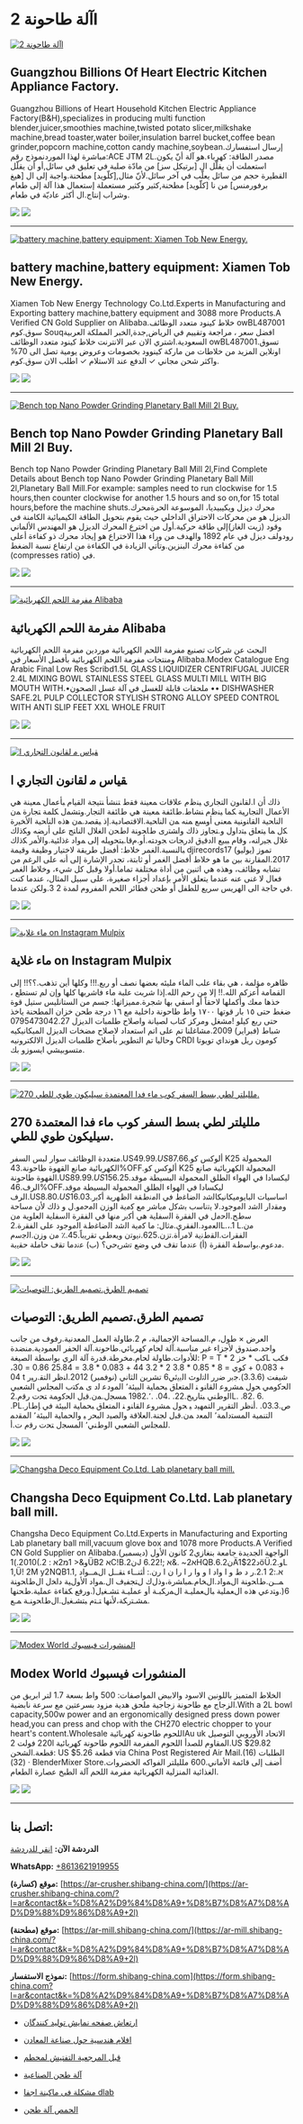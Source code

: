 # آلة طاحونة 2l

<a href="https://swt.shibang-china.com/?l=ar&img&k=%D8%A2%D9%84%D8%A9+%D8%B7%D8%A7%D8%AD%D9%88%D9%86%D8%A9+2l" target="_blank">![آلة طاحونة 2l](http://static.shibang-china.com/all-800x300/1218.jpg)</a>

## Guangzhou Billions Of Heart Electric Kitchen Appliance Factory.
Guangzhou Billions of Heart Household Kitchen Electric Appliance Factory(B&amp;H),specializes in producing multi function blender,juicer,smoothies machine,twisted potato slicer,milkshake machine,bread toaster,water boiler,insulation barrel bucket,coffee bean grinder,popcorn machine,cotton candy machine,soybean.إرسال استفسارك مباشرة لهذا الموردنموذج رقم:ACE JTM 2L.مصدر الطاقة: كهرباء.هو آلة أنّ يكون استعملت أن يقلّل ال [برتيكل سز] من مادّة صلبة في تعليق في سائل,أو أن يقلّل القطيرة حجم من سائل يعلّب في آخر سائل.لأنّ مثال,[كلّويد] مطحنة.واجبة إلى ال [هيغ برفورمنس] من نا [كلّويد] مطحنة,كثير وكثير مستعملة إستعمال هذا آلة إلى طعام وشراب إنتاج.ال أكثر عاديّة في طعام.


<a href="https://whatsapp.shibangsoft.com/WhatsApp.php" target="_blank" title="WhatsApp">![](http://static.shibang-china.com/icon/whatsapp.png)</a> <a href="https://swt.shibang-china.com/?l=ar&icon&k=%D8%A2%D9%84%D8%A9+%D8%B7%D8%A7%D8%AD%D9%88%D9%86%D8%A9+2l" target="_blank">![](http://static.shibang-china.com/icon/chat-ar.png)</a>

---

<a href="https://swt.shibang-china.com/?l=ar&img&k=%D8%A2%D9%84%D8%A9+%D8%B7%D8%A7%D8%AD%D9%88%D9%86%D8%A9+2l" target="_blank">![battery machine,battery equipment: Xiamen Tob New Energy.](http://static.shibang-china.com/all-800x300/480.jpg)</a>

## battery machine,battery equipment: Xiamen Tob New Energy.
Xiamen Tob New Energy Technology Co.Ltd.Experts in Manufacturing and Exporting battery machine,battery equipment and 3088 more Products.A Verified CN Gold Supplier on Alibaba.خلاط كينود متعدد الوظائف owBL487001 سوق.كوم Souqافضل سعر ، مراجعة وتقييم في الرياض,جدة,الخبر المملكة العربية السعودية.اشتري الان عبر الانترنت خلاط كينود متعدد الوظائف owBL487001.تسوق اونلاين المزيد من خلاطات من ماركة كينوود بخصومات وعروض يومية تصل الى 70% واكثر شحن مجاني ✓ الدفع عند الاستلام ✓ اطلب الان سوق.كوم.


<a href="https://whatsapp.shibangsoft.com/WhatsApp.php" target="_blank" title="WhatsApp">![](http://static.shibang-china.com/icon/whatsapp.png)</a> <a href="https://swt.shibang-china.com/?l=ar&icon&k=%D8%A2%D9%84%D8%A9+%D8%B7%D8%A7%D8%AD%D9%88%D9%86%D8%A9+2l" target="_blank">![](http://static.shibang-china.com/icon/chat-ar.png)</a>

---

<a href="https://swt.shibang-china.com/?l=ar&img&k=%D8%A2%D9%84%D8%A9+%D8%B7%D8%A7%D8%AD%D9%88%D9%86%D8%A9+2l" target="_blank">![Bench top Nano Powder Grinding Planetary Ball Mill 2l Buy.](http://static.shibang-china.com/all-800x300/48.jpg)</a>

## Bench top Nano Powder Grinding Planetary Ball Mill 2l Buy.
Bench top Nano Powder Grinding Planetary Ball Mill 2l,Find Complete Details about Bench top Nano Powder Grinding Planetary Ball Mill 2l,Planetary Ball Mill.For example: samples need to run clockwise for 1.5 hours,then counter clockwise for another 1.5 hours and so on,for 15 total hours,before the machine shuts.محرك ديزل ويكيبيديا، الموسوعة الحرةمحرك الديزل هو من محركات الاحتراق الداخلي حيث يقوم بتحويل الطاقة الكيميائية الكامنة في وقود (زيت الغاز)إلى طاقة حركية.أول من اخترع المحرك الديزل هو المهندس الألماني رودولف ديزل في عام 1892 والهدف من وراء هذا الاختراع هو إيجاد محرك ذو كفاءة أعلى من كفاءة محرك البنزين.وتأتي الزيادة في الكفاءة من ارتفاع نسبة الضغط (compresses ratio) في.


<a href="https://whatsapp.shibangsoft.com/WhatsApp.php" target="_blank" title="WhatsApp">![](http://static.shibang-china.com/icon/whatsapp.png)</a> <a href="https://swt.shibang-china.com/?l=ar&icon&k=%D8%A2%D9%84%D8%A9+%D8%B7%D8%A7%D8%AD%D9%88%D9%86%D8%A9+2l" target="_blank">![](http://static.shibang-china.com/icon/chat-ar.png)</a>

---

<a href="https://swt.shibang-china.com/?l=ar&img&k=%D8%A2%D9%84%D8%A9+%D8%B7%D8%A7%D8%AD%D9%88%D9%86%D8%A9+2l" target="_blank">![مفرمة اللحم الكهربائية Alibaba](http://static.shibang-china.com/all-800x300/1138.jpg)</a>

## مفرمة اللحم الكهربائية Alibaba
البحث عن شركات تصنيع مفرمة اللحم الكهربائية موردين مفرمة اللحم الكهربائية ومنتجات مفرمة اللحم الكهربائية بأفضل الأسعار في Alibaba.Modex Catalogue Eng Arabic Final Low Res Scribd1.5L GLASS LIQUIDIZER CENTRIFUGAL JUICER 2.4L MIXING BOWL STAINLESS STEEL GLASS MULTI MILL WITH BIG MOUTH WITH.•ملحقات قابلة للغسل في آلة غسل الصحون •• DISHWASHER SAFE.2L PULP COLLECTOR STYLISH STRONG ALLOY SPEED CONTROL WITH ANTI SLIP FEET XXL WHOLE FRUIT


<a href="https://whatsapp.shibangsoft.com/WhatsApp.php" target="_blank" title="WhatsApp">![](http://static.shibang-china.com/icon/whatsapp.png)</a> <a href="https://swt.shibang-china.com/?l=ar&icon&k=%D8%A2%D9%84%D8%A9+%D8%B7%D8%A7%D8%AD%D9%88%D9%86%D8%A9+2l" target="_blank">![](http://static.shibang-china.com/icon/chat-ar.png)</a>

---

<a href="https://swt.shibang-china.com/?l=ar&img&k=%D8%A2%D9%84%D8%A9+%D8%B7%D8%A7%D8%AD%D9%88%D9%86%D8%A9+2l" target="_blank">![ﻘﻴﺎﺱ ﻣ ﻟﻘﺎﻧﻮﻥ ﺍﻟﺘﺠﺎﺭﻱ ﺍ](http://static.shibang-china.com/all-800x300/122.jpg)</a>

## ﻘﻴﺎﺱ ﻣ ﻟﻘﺎﻧﻮﻥ ﺍﻟﺘﺠﺎﺭﻱ ﺍ
ﺫﻟﻙ ﺃﻥ ﺍ.ﻟﻘﺎﻨﻭﻥ ﺍﻟﺘﺠﺎﺭﻱ ﻴﻨﻅﻡ ﻋﻼﻗﺎﺕ ﻤﻌﻴﻨﺔ ﻓﻘﻁ ﺘﻨﺸﺄ ﻨﺘﻴﺠﺔ ﺍﻟﻘﻴﺎﻡ ﺒﺄﻋﻤﺎل ﻤﻌﻴﻨﺔ ﻫﻲ ﺍﻷﻋﻤﺎل ﺍﻟﺘﺠﺎﺭﻴﺔ ﻜﻤﺎ ﻴﻨﻅﻡ ﻨﺸﺎﻁ.ﻁﺎﺌﻔﺔ ﻤﻌﻴﻨﺔ ﻫﻲ ﻁﺎﺌﻔﺔ ﺍﻟﺘﺠﺎﺭ.ﻭﺘﺸﻤل ﻜﻠﻤﺔ ﺘﺠﺎﺭﺓ ﻤﻥ ﺍﻟﻨﺎﺤﻴﺔ ﺍﻟﻘﺎﻨﻭﻨﻴﺔ ﻤﻌﻨﻰ ﺃﻭﺴﻊ ﻤﻨﻪ ﻤﻥ ﺍﻟﻨﺎﺤﻴﺔ.ﺍﻻﻗﺘﺼﺎﺩﻴﺔ.ﺇﺫ ﻴﻘﺼﺩ.ﻤﻥ ﻫﺫﻩ ﺍﻟﻨﺎﺤﻴﺔ ﺍﻷﺨﻴﺭﺓ ﻜل ﻤﺎ ﻴﺘﻌﻠﻕ ﺒﺘﺩﺍﻭل ﻭ.ﺘﺠﺎﻭﺯ ﺫﻟﻙ ﻭﺍﺸﺘﺭﻯ ﻁﺎﺤﻭﻨﺔ ﻟﻁﺤﻥ ﺍﻟﻐﻼل ﺍﻟﻨﺎﺘﺞ ﻋﻠﻰ ﺃﺭﻀﻪ ﻭﻜﺫﻟﻙ ﻏﻼل ﺠﻴﺭﺍﻨﻪ، ﻭﻗﺎﻡ ﺒﺒﻴﻊ ﺍﻟﺩﻗﻴﻕ ﻟﺩﺭﺠﺎﺕ ﺠﻭﺩﺘﻪ.ﺃﻭ.ﻡﻗﺎ.ﺒﺘﺤﻭﻴﻠﻪ ﺇﻟﻰ ﻤﻭﺍﺩ ﻏﺫﺍﺌﻴﺔ.ﻭﺍﻷﻤﺭ ﻜﺫﻟﻙ ﺒﺎﻟﻨﺴﺒﺔ.الغمر خلاط: أفضل طريقة لاختيار وظيفة وقيمة djirecords17 تموز (يوليو) 2017.المقارنة بين ما هو خلاط أفضل الغمر أو ثابتة، تجدر الإشارة إلى أنه على الرغم من تشابه وظائف، وهذه هي اثنين من أداة مختلفة تماما.أولا وقبل كل شيء، وخلاط الغمر فعال لا غنى عنه عندما يتعلق الأمر بإعداد أجزاء صغيرة، على سبيل المثال، عندما كنت في حاجة الى الهريس سريع للطفل أو طحن فطائر اللحم المفروم لمدة 2 3.ولكن عندما.


<a href="https://whatsapp.shibangsoft.com/WhatsApp.php" target="_blank" title="WhatsApp">![](http://static.shibang-china.com/icon/whatsapp.png)</a> <a href="https://swt.shibang-china.com/?l=ar&icon&k=%D8%A2%D9%84%D8%A9+%D8%B7%D8%A7%D8%AD%D9%88%D9%86%D8%A9+2l" target="_blank">![](http://static.shibang-china.com/icon/chat-ar.png)</a>

---

<a href="https://swt.shibang-china.com/?l=ar&img&k=%D8%A2%D9%84%D8%A9+%D8%B7%D8%A7%D8%AD%D9%88%D9%86%D8%A9+2l" target="_blank">![ماء غلاية on Instagram Mulpix](http://static.shibang-china.com/all-800x300/1139.jpg)</a>

## ماء غلاية on Instagram Mulpix
ظاهره مؤلمة ، هي بقاء علب الماء مليئه بعضها نصف أو ربع.!!! وكلها أين تذهب.؟؟!! إلى القمامة أعزكم الله.!! إلا من رحم الله.إذا شربت علبة ماء فاشربها كلها وإن لم تستطع ، خذها معك وأكملها لاحقاً أو اسقي بها شجرة.مميزاتها: جسم من الستانليس ستيل قوة ضغط حتى ١٥ بار قوتها ١٧٠٠ واط طاحونة داخلية مع ١٦ درجة طحن خزان المطحنة ياخذ حتى ربع كيلو !مشغل ومركز كتاب لصيانة واصلاح طلمبات الديزل 0795473042.27 شباط (فبراير) 2009.مشاغلنا تم على اتم استعداد لاصلاح مضخات الديزل الميكانيكيه وحاليا تم التطوير بأصلاح طلمبات الديزل الالكترونيه CRDI كومون ريل هونداي تويوتا متسوبيشي ايسوزو بك.


<a href="https://whatsapp.shibangsoft.com/WhatsApp.php" target="_blank" title="WhatsApp">![](http://static.shibang-china.com/icon/whatsapp.png)</a> <a href="https://swt.shibang-china.com/?l=ar&icon&k=%D8%A2%D9%84%D8%A9+%D8%B7%D8%A7%D8%AD%D9%88%D9%86%D8%A9+2l" target="_blank">![](http://static.shibang-china.com/icon/chat-ar.png)</a>

---

<a href="https://swt.shibang-china.com/?l=ar&img&k=%D8%A2%D9%84%D8%A9+%D8%B7%D8%A7%D8%AD%D9%88%D9%86%D8%A9+2l" target="_blank">![270 ملليلتر لطي بسط السفر كوب ماء فدا المعتمدة سيليكون طوي للطي.](http://static.shibang-china.com/all-800x300/961.jpg)</a>

## 270 ملليلتر لطي بسط السفر كوب ماء فدا المعتمدة سيليكون طوي للطي.
متعددة الوظائف سوار لبس السفر.US$49.99.US$87.66.ألوكس كو K25 المحمولة الكهربائية صانع القهوة طاحونة.43%OFF.ألوكس كو K25 المحمولة الكهربائية صانع القهوة طاحونة.US$89.99.US$156.25.ليكسادا في الهواء الطلق المحمولة البسيطة موقد الرف.46%OFF.ليكسادا في الهواء الطلق المحمولة البسيطة موقد الرف.US$8.80.US$16.03.اساسيات البايوميكانيكاﻟﺷد اﻟﺿﺎﻏط ﻓﻲ اﻟﻣﻧطﻘﺔ اﻟظﻬرﻳﺔ أﻛﺑر وﻣﻘدار اﻟﺷد اﻟﻣوﺟود.ﻻ ﻳﺗﻧﺎﺳب ﺑﺷﻛﻝ ﻣﺑﺎﺷر ﻣﻊ ﻛﻣﻳﺔ اﻟوزن اﻟﻣﺣﻣو.ﻝ و ذﻟك ﻷن ﻣﺳﺎﺣﺔ ﺳطﺢ.اﻟﺣﻣﻝ ﻓﻲ اﻟﻔﻘرة اﻟﺳﻔﻠﻳﺔ ﻫﻲ أﻛﺑر ﻣﻧﻬﺎ ﻓﻲ اﻟﻔﻘرة اﻟﺳﻔﻠﻳﺔ اﻟﻌﻠوﻳﺔ ﻣن اﻟﻌﻣود.اﻟﻔﻘري.ﻣﺛﺎﻝ: ﻣﺎ ﻛﻣﻳﺔ اﻟﺷد اﻟﺿﺎﻏطﺔ اﻟﻣوﺟود ﻋﻠﻰ اﻟﻔﻘرة.2L.،.1 L.ﻣن اﻟﻔﻘرات.اﻟﻘطﻧﻳﺔ ﻻﻣرأة.ﺗزن.625.ﻧﻳوﺗن وﻳﻌطﻲ ﺗﻘرﻳﺑﺎً.45.٪ ﻣن وزن.اﻟﺟﺳم ﻣدﻋوم.ﺑواﺳطﺔ اﻟﻔﻘرة (أ) ﻋﻧدﻣﺎ ﺗﻘف ﻓﻲ وﺿﻊ ﺗﺷرﻳﺣﻲ؟ (ب) ﻋﻧدﻣﺎ ﺗﻘف ﺣﺎﻣﻠﺔ ﺣﻘﻳﺑﺔ.


<a href="https://whatsapp.shibangsoft.com/WhatsApp.php" target="_blank" title="WhatsApp">![](http://static.shibang-china.com/icon/whatsapp.png)</a> <a href="https://swt.shibang-china.com/?l=ar&icon&k=%D8%A2%D9%84%D8%A9+%D8%B7%D8%A7%D8%AD%D9%88%D9%86%D8%A9+2l" target="_blank">![](http://static.shibang-china.com/icon/chat-ar.png)</a>

---

<a href="https://swt.shibang-china.com/?l=ar&img&k=%D8%A2%D9%84%D8%A9+%D8%B7%D8%A7%D8%AD%D9%88%D9%86%D8%A9+2l" target="_blank">![تصميم الطرق.تصميم الطريق: التوصيات](http://static.shibang-china.com/all-800x300/123.jpg)</a>

## تصميم الطرق.تصميم الطريق: التوصيات
العرض × طول، م.المساحة الإجمالية، م 2.طاولة العمل المعدنية.رفوف من جانب واحد.صندوق لأجزاء غير مناسبة.آلة لحام كهربائي.طاحونة.آلة الحفر العمودية.منضدة للأدوات.طاولة لحام.مخرطة.قدرة آلة الري بواسطة الصيغة: P = T * كب * خز 2L فكب + 0.083 + كوي = 8 * 0.85 * 3.8 2 * 3.2 44 + 0.083 * 3.8 = 25.84 0.86 = 30، 04 t شيفت (3.3.6).ﺟﺑر ﺿرر اﻟﺗﻟوث اﻟﺑﯾﺋﻲ6 تشرين الثاني (نوفمبر) 2012.اﻨظر اﻟﺘﻘ.رﻴر اﻟﺤﻛوﻤﻲ ﺤوﻝ ﻤﺸروﻋ اﻟﻘﺎﻨو ﻨ اﻟﻤﺘﻌﻠق ﺒﺤﻤﺎﻴﺔ اﻟﺒﻴﺌﺔ٬ اﻟﻤودﻋ ﻟد ى ﻤﻛﺘب اﻟﻤﺠﻠس اﻟﺸﻌﺒﻲ اﻟوطﻨﻲ ﺒﺘﺎرﻴﺦ.22. .04. .1982.٬ ﻤﺴﺠﻝ.ﻤن.ﻗﺒﻝ اﻟﺤﻛوﻤﺔ ﺘﺤت رﻗم.2L. .82. 6. .PL.ص.03.3. .أﻨظر اﻟﺘﻘرﻴر اﻟﺘﻤﻬﻴد ﻴ ﺤوﻝ ﻤﺸروﻋ اﻟﻘﺎﻨو ﻨ اﻟﻤﺘﻌﻠق ﺒﺤﻤﺎﻴﺔ اﻟﺒﻴﺌﺔ ﻓﻲ ﺈطﺎر اﻟﺘﻨﻤﻴﺔ اﻟﻤﺴﺘداﻤﺔ٬ اﻟﻤﻌد ﻤن.ﻗﺒﻝ ﻟﺠﻨﺔ.اﻟﻌﻼﻗﺔ واﻟﺼﻴد اﻟﺒﺤر ﻴ واﻟﺤﻤﺎﻴﺔ اﻟﺒﻴﺌﺔ٬ اﻟﻤﻘدﻤ ﻟﻠﻤﺠﻠس اﻟﺸﻌﺒﻲ اﻟوطﻨﻲ٬ اﻟﻤﺴﺠﻝ ﺘﺤت رﻗم ت.أ.


<a href="https://whatsapp.shibangsoft.com/WhatsApp.php" target="_blank" title="WhatsApp">![](http://static.shibang-china.com/icon/whatsapp.png)</a> <a href="https://swt.shibang-china.com/?l=ar&icon&k=%D8%A2%D9%84%D8%A9+%D8%B7%D8%A7%D8%AD%D9%88%D9%86%D8%A9+2l" target="_blank">![](http://static.shibang-china.com/icon/chat-ar.png)</a>

---

<a href="https://swt.shibang-china.com/?l=ar&img&k=%D8%A2%D9%84%D8%A9+%D8%B7%D8%A7%D8%AD%D9%88%D9%86%D8%A9+2l" target="_blank">![Changsha Deco Equipment Co.Ltd. Lab planetary ball mill.](http://static.shibang-china.com/all-800x300/440.jpg)</a>

## Changsha Deco Equipment Co.Ltd. Lab planetary ball mill.
Changsha Deco Equipment Co.Ltd.Experts in Manufacturing and Exporting Lab planetary ball mill,vacuum glove box and 1078 more Products.A Verified CN Gold Supplier on Alibaba.الواجهة الجديدة جامعة بنغازي2 كانون الأول (ديسمبر) 2010.)1(.و&amp;&lt; 1מ2א : 2ÜBא 2C!B.ن2J 6.2א2~ .&amp;א ;!2HQB.ن6.2Ä1$2د2öÜ.و.2L 1,Ü! 2M y2NQB1.1, א.:2 2.1.ر د ط و ا واد ا و وا ر ا را ن ا رن.: أﺜﻨــﺎء ﻨﻘــل اﻝﻤــواد ﻤــن.طﺎﺤوﻨﺔ اﻝﻤواد.اﻝﺨﺎم.ﻤﺒﺎﺸرة،وذﻝك ﻝﺘﺠﻔﻴف اﻝ.ﻤواد اﻷوﻝﻴﺔ داﺨل اﻝطﺎﺤوﻨﺔ ورﻓﻊ ﻜﻔﺎءة ﻋﻤﻠﻴﺔ.طﺤﻨﻬﺎ.)6(.وﺘدﻋﻲ ﻫذﻩ اﻝﻌﻤﻠﻴﺔ ﺒﺎﻝﻌﻤﻠﻴـﺔ اﻝﻤرﻜﺒـﺔ أو ﻋﻤﻠﻴـﺔ ﺘﺸـﻐﻴل ﻤﺸـﺘرﻜﺔ،ﻷﻨﻬﺎ ﺘـﺘم ﺒﺘﺸـﻐﻴل.اﻝطﺎﺤوﻨـﺔ ﻤـﻊ.


<a href="https://whatsapp.shibangsoft.com/WhatsApp.php" target="_blank" title="WhatsApp">![](http://static.shibang-china.com/icon/whatsapp.png)</a> <a href="https://swt.shibang-china.com/?l=ar&icon&k=%D8%A2%D9%84%D8%A9+%D8%B7%D8%A7%D8%AD%D9%88%D9%86%D8%A9+2l" target="_blank">![](http://static.shibang-china.com/icon/chat-ar.png)</a>

---

<a href="https://swt.shibang-china.com/?l=ar&img&k=%D8%A2%D9%84%D8%A9+%D8%B7%D8%A7%D8%AD%D9%88%D9%86%D8%A9+2l" target="_blank">![Modex World المنشورات فيسبوك](http://static.shibang-china.com/all-800x300/1274.jpg)</a>

## Modex World المنشورات فيسبوك
الخلاط المتميز باللونين الاسود والابيض المواصفات: 500 واط بسعة 1.7 لتر ابريق من الزجاج مع طاحونة زجاجية ملحق هدية مزود بسرعتين مع سرعة نابضية.With a 2L bowl capacity,500w power and an ergonomically designed press down power head,you can press and chop with the CH270 electric chopper to your heart&#39;s content.Wholesale اللحوم طاحونة كهربائيةAu uk الاتحاد الأوروبي التوصيل 220 فولت 2l المقاوم للصدأ اللحوم المفرمة اللحوم طاحونة كهربائية.US $29.82 قطعة.الشحن: US $5.26 قطعة via China Post Registered Air Mail.(16) الطلبات (32) &middot; BlenderMixer Store.أضف إلى قائمة الأماني.600 ملليلتر الفواكه الخضروات الغذائية المنزلية الكهربائية مفرمة اللحم آلة الطبخ عصارة الطعام.


<a href="https://whatsapp.shibangsoft.com/WhatsApp.php" target="_blank" title="WhatsApp">![](http://static.shibang-china.com/icon/whatsapp.png)</a> <a href="https://swt.shibang-china.com/?l=ar&icon&k=%D8%A2%D9%84%D8%A9+%D8%B7%D8%A7%D8%AD%D9%88%D9%86%D8%A9+2l" target="_blank">![](http://static.shibang-china.com/icon/chat-ar.png)</a>

---
## اتصل بنا:

**الدردشة الآن:** [انقر للدردشة](https://swt.shibang-china.com?l=ar&contact&k=%D8%A2%D9%84%D8%A9+%D8%B7%D8%A7%D8%AD%D9%88%D9%86%D8%A9+2l)

**WhatsApp:**  [+8613621919955](https://whatsapp.shibangsoft.com/WhatsApp.php)

**موقع (كسارة):** [https://ar-crusher.shibang-china.com/](https://ar-crusher.shibang-china.com/?l=ar&contact&k=%D8%A2%D9%84%D8%A9+%D8%B7%D8%A7%D8%AD%D9%88%D9%86%D8%A9+2l)

**موقع (مطحنة):** [https://ar-mill.shibang-china.com/](https://ar-mill.shibang-china.com/?l=ar&contact&k=%D8%A2%D9%84%D8%A9+%D8%B7%D8%A7%D8%AD%D9%88%D9%86%D8%A9+2l)

**نموذج الاستفسار:** [https://form.shibang-china.com](https://form.shibang-china.com?l=ar&contact&k=%D8%A2%D9%84%D8%A9+%D8%B7%D8%A7%D8%AD%D9%88%D9%86%D8%A9+2l)

* [ارتعاش صفحه نمایش تولید کنندگان](../21/%D8%A7%D8%B1%D8%AA%D8%B9%D8%A7%D8%B4%20%D8%B5%D9%81%D8%AD%D9%87%20%D9%86%D9%85%D8%A7%DB%8C%D8%B4%20%D8%AA%D9%88%D9%84%DB%8C%D8%AF%20%DA%A9%D9%86%D9%86%D8%AF%DA%AF%D8%A7%D9%86.md)

* [افلام هندسية حول صناعة المعادن](../22/%D8%A7%D9%81%D9%84%D8%A7%D9%85%20%D9%87%D9%86%D8%AF%D8%B3%D9%8A%D8%A9%20%D8%AD%D9%88%D9%84%20%D8%B5%D9%86%D8%A7%D8%B9%D8%A9%20%D8%A7%D9%84%D9%85%D8%B9%D8%A7%D8%AF%D9%86.md)

* [قبل المرجعية التفتيش لمحطم](../23/%D9%82%D8%A8%D9%84%20%D8%A7%D9%84%D9%85%D8%B1%D8%AC%D8%B9%D9%8A%D8%A9%20%D8%A7%D9%84%D8%AA%D9%81%D8%AA%D9%8A%D8%B4%20%D9%84%D9%85%D8%AD%D8%B7%D9%85.md)

* [آلة طحن الصناعية](../24/%D8%A2%D9%84%D8%A9%20%D8%B7%D8%AD%D9%86%20%D8%A7%D9%84%D8%B5%D9%86%D8%A7%D8%B9%D9%8A%D8%A9.md)

* [مشكلة فى ماكينة اجفا dlab](../21/%D9%85%D8%B4%D9%83%D9%84%D8%A9%20%D9%81%D9%89%20%D9%85%D8%A7%D9%83%D9%8A%D9%86%D8%A9%20%D8%A7%D8%AC%D9%81%D8%A7%20dlab.md)

* [الحمص آلة طحن](../24/%D8%A7%D9%84%D8%AD%D9%85%D8%B5%20%D8%A2%D9%84%D8%A9%20%D8%B7%D8%AD%D9%86.md)